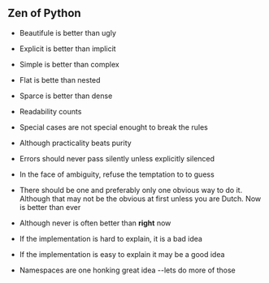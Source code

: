  ## Zen of Python

* Beautifule is better than ugly

* Explicit is better than implicit

* Simple is better than complex
* Flat is bette than nested
* Sparce is better than dense
* Readability counts
* Special cases are not special enought to break the rules
* Although practicality beats purity
* Errors should never pass silently unless explicitly silenced
* In the face of ambiguity, refuse the temptation to to guess
* There should be one and preferably only one obvious way to do it. Although that may not be the obvious at first unless you are Dutch. Now is better than ever
* Although never is often better than **right** now
* If the implementation is hard to explain, it is a bad idea
* If the implementation is easy to explain it may be a good idea
* Namespaces are one honking great idea --lets do more of those
